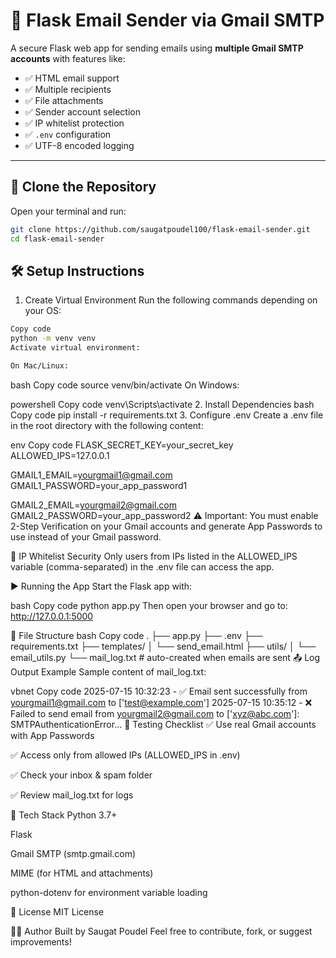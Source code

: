 # 📧 Flask Email Sender via Gmail SMTP

A secure Flask web app for sending emails using **multiple Gmail SMTP accounts** with features like:

- ✅ HTML email support  
- ✅ Multiple recipients  
- ✅ File attachments  
- ✅ Sender account selection  
- ✅ IP whitelist protection  
- ✅ `.env` configuration  
- ✅ UTF-8 encoded logging

---

## 🚀 Clone the Repository

Open your terminal and run:

```bash
git clone https://github.com/saugatpoudel100/flask-email-sender.git
cd flask-email-sender
```

## 🛠️ Setup Instructions
1. Create Virtual Environment
Run the following commands depending on your OS:

```bash
Copy code
python -m venv venv
Activate virtual environment:

On Mac/Linux:
```
bash
Copy code
source venv/bin/activate
On Windows:

powershell
Copy code
venv\Scripts\activate
2. Install Dependencies
bash
Copy code
pip install -r requirements.txt
3. Configure .env
Create a .env file in the root directory with the following content:

env
Copy code
FLASK_SECRET_KEY=your_secret_key
ALLOWED_IPS=127.0.0.1

GMAIL1_EMAIL=yourgmail1@gmail.com
GMAIL1_PASSWORD=your_app_password1

GMAIL2_EMAIL=yourgmail2@gmail.com
GMAIL2_PASSWORD=your_app_password2
⚠️ Important:
You must enable 2-Step Verification on your Gmail accounts
and generate App Passwords to use instead of your Gmail password.

🔐 IP Whitelist Security
Only users from IPs listed in the ALLOWED_IPS variable (comma-separated) in the .env file can access the app.

▶️ Running the App
Start the Flask app with:

bash
Copy code
python app.py
Then open your browser and go to:
http://127.0.0.1:5000

📂 File Structure
bash
Copy code
.
├── app.py
├── .env
├── requirements.txt
├── templates/
│   └── send_email.html
├── utils/
│   └── email_utils.py
└── mail_log.txt         # auto-created when emails are sent
📤 Log Output Example
Sample content of mail_log.txt:

vbnet
Copy code
2025-07-15 10:32:23 - ✅ Email sent successfully from yourgmail1@gmail.com to ['test@example.com']
2025-07-15 10:35:12 - ❌ Failed to send email from yourgmail2@gmail.com to ['xyz@abc.com']: SMTPAuthenticationError...
🧪 Testing Checklist
✅ Use real Gmail accounts with App Passwords

✅ Access only from allowed IPs (ALLOWED_IPS in .env)

✅ Check your inbox & spam folder

✅ Review mail_log.txt for logs

🧰 Tech Stack
Python 3.7+

Flask

Gmail SMTP (smtp.gmail.com)

MIME (for HTML and attachments)

python-dotenv for environment variable loading

📎 License
MIT License

👨‍💻 Author
Built by Saugat Poudel
Feel free to contribute, fork, or suggest improvements!